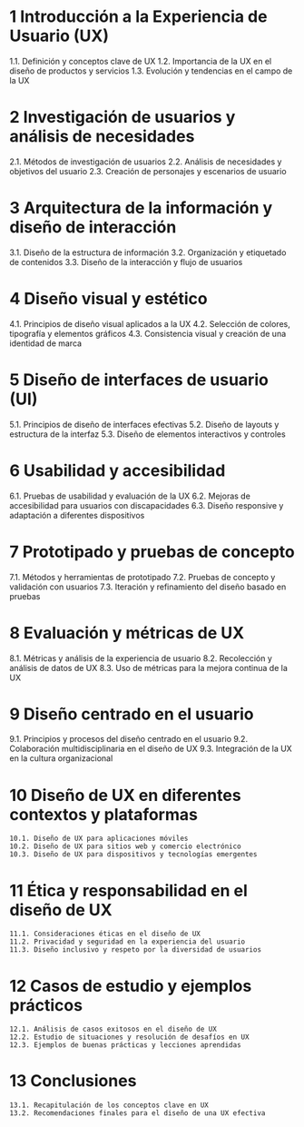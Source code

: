# 1 Introducción a la Experiencia de Usuario (UX)
   1.1. Definición y conceptos clave de UX
   1.2. Importancia de la UX en el diseño de productos y servicios
   1.3. Evolución y tendencias en el campo de la UX

# 2 Investigación de usuarios y análisis de necesidades
   2.1. Métodos de investigación de usuarios
   2.2. Análisis de necesidades y objetivos del usuario
   2.3. Creación de personajes y escenarios de usuario

# 3 Arquitectura de la información y diseño de interacción
   3.1. Diseño de la estructura de información
   3.2. Organización y etiquetado de contenidos
   3.3. Diseño de la interacción y flujo de usuarios

# 4 Diseño visual y estético
   4.1. Principios de diseño visual aplicados a la UX
   4.2. Selección de colores, tipografía y elementos gráficos
   4.3. Consistencia visual y creación de una identidad de marca

# 5 Diseño de interfaces de usuario (UI)
   5.1. Principios de diseño de interfaces efectivas
   5.2. Diseño de layouts y estructura de la interfaz
   5.3. Diseño de elementos interactivos y controles

# 6 Usabilidad y accesibilidad
   6.1. Pruebas de usabilidad y evaluación de la UX
   6.2. Mejoras de accesibilidad para usuarios con discapacidades
   6.3. Diseño responsive y adaptación a diferentes dispositivos

# 7 Prototipado y pruebas de concepto
   7.1. Métodos y herramientas de prototipado
   7.2. Pruebas de concepto y validación con usuarios
   7.3. Iteración y refinamiento del diseño basado en pruebas

# 8 Evaluación y métricas de UX
   8.1. Métricas y análisis de la experiencia de usuario
   8.2. Recolección y análisis de datos de UX
   8.3. Uso de métricas para la mejora continua de la UX

# 9 Diseño centrado en el usuario
   9.1. Principios y procesos del diseño centrado en el usuario
   9.2. Colaboración multidisciplinaria en el diseño de UX
   9.3. Integración de la UX en la cultura organizacional

# 10 Diseño de UX en diferentes contextos y plataformas
    10.1. Diseño de UX para aplicaciones móviles
    10.2. Diseño de UX para sitios web y comercio electrónico
    10.3. Diseño de UX para dispositivos y tecnologías emergentes

# 11 Ética y responsabilidad en el diseño de UX
    11.1. Consideraciones éticas en el diseño de UX
    11.2. Privacidad y seguridad en la experiencia del usuario
    11.3. Diseño inclusivo y respeto por la diversidad de usuarios

# 12 Casos de estudio y ejemplos prácticos
    12.1. Análisis de casos exitosos en el diseño de UX
    12.2. Estudio de situaciones y resolución de desafíos en UX
    12.3. Ejemplos de buenas prácticas y lecciones aprendidas

# 13 Conclusiones
    13.1. Recapitulación de los conceptos clave en UX
    13.2. Recomendaciones finales para el diseño de una UX efectiva
